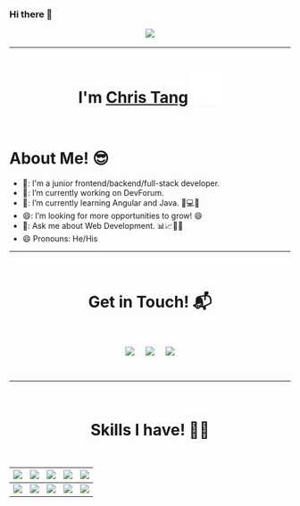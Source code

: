 ### Hi there 👋

<p align="center">
  <img src="https://miro.medium.com/max/2048/1*OohqW5DGh9CQS4hLY5FXzA.png" height="230"/>
</p>
<hr>
<h1 align="center">I'm <a href="https://github.com/ChrisTangSdy">Chris Tang<a><img src="https://github.com/Kathryn-Jie/Kathryn-Jie/blob/main/wave.gif" width="60px"/></h1>
<Br>
<h1>About Me! 😎</h1>

- 🏫: I'm a junior frontend/backend/full-stack developer.
- 🔭: I’m currently working on DevForum.
- 🌱: I’m currently learning Angular and Java. 🧠💻🤖
- 😄: I’m looking for more opportunities to grow! 😄
- 💬: Ask me about Web Development. 📊📈🤖🧠
- 😄  Pronouns: He/His
  
<hr>
<Br>
<h1 align="center">Get in Touch! 📬</h1>
<Br>
<p align="center">
<a href="https://www.linkedin.com/in/chris-tang-syd/" target="blank"><img align="center" src="https://img.shields.io/badge/-christang-0077B5?style=for-the-badge&logo=linkedin" /></a> &nbsp;&nbsp;&nbsp;  <a href="mailto:christang@gmail.com" target="blank"><img align="center" src="https://img.shields.io/badge/-christang-D14836?style=for-the-badge&logo=gmail" /></a>    &nbsp;&nbsp;&nbsp;       <a href="https://github.com/ChrisTangSdy" target="blank"><img align="center" src="https://img.shields.io/badge/-christang-100000?style=for-the-badge&logo=github" /></a>
</p>
  
<Br>
<hr>
<Br>
<h1 align="center">Skills I have! 🤸‍♂</h1>
<Br>
  
|![](https://img.shields.io/badge/-CSS-green?style=for-the-badge)|![](https://img.shields.io/badge/HTML-green?style=for-the-badge)|![](https://img.shields.io/badge/-React-green?style=for-the-badge)|![](https://img.shields.io/badge/-Redux-green?style=for-the-badge)|![](https://img.shields.io/badge/-Javascript-green?style=for-the-badge)|
|---|---|---|---|---|
|![](https://img.shields.io/badge/Node%20.js-blue?style=for-the-badge)|![](https://img.shields.io/badge/Mongodb-blue?style=for-the-badge)|![](https://img.shields.io/badge/PostgreSQL-blue?style=for-the-badge)|![](https://img.shields.io/badge/Python-blue?style=for-the-badge)|![](https://img.shields.io/badge/Javascript!-yellow?style=for-the-badge)|



